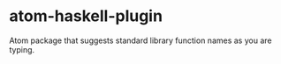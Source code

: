 # atom-haskell-plugin
Atom package that suggests standard library function names as you are typing.
